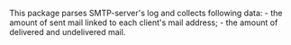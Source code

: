 This package parses SMTP-server's log and collects following data:
    - the amount of sent mail linked to each client's mail address;
    - the amount of delivered and undelivered mail.